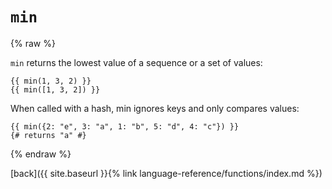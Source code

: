 `min`
=====

{% raw %}

`min` returns the lowest value of a sequence or a set of values:

````twig
{{ min(1, 3, 2) }}
{{ min([1, 3, 2]) }}
````

When called with a hash, min ignores keys and only compares values:

````twig
{{ min({2: "e", 3: "a", 1: "b", 5: "d", 4: "c"}) }}
{# returns "a" #}
````

{% endraw %}

[back]({{ site.baseurl }}{% link language-reference/functions/index.md %})